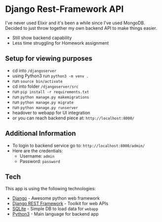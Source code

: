 # Django Rest-Framework API

I've never used Elixir and it's been a while since I've used MongoDB. Decided to just throw together my own backend API to make things easier.

- Still show backend capability
- Less time struggling for Homework assignment

## Setup for viewing purposes

- cd into `/djangoserver`
- using Python3 run `python3 -m venv .`
- run `source bin/activate`
- cd into folder `/djangoserver/src`
- run `pip install -r requirements.txt`
- run `python manage.py makemigrations`
- run `python manage.py migrate`
- run `python manage.py runserver`
- headover to webapp for UI integration
- or you can reach backend piece at: `http://localhost:8000/`

## Additional Information

- To login to backend service go to: `http://localhost:8000/admin/`
- Here are the credentials:
    - Username: `admin`
    - Password: `password`

## Tech

This app is using the following technologies:

- [Django](https://www.djangoproject.com/) - Awesome python web framework
- [Django REST Framework](https://www.django-rest-framework.org/) - Toolkit for web APIs
- [SQLite](https://www.sqlite.org/index.html) - Simple DB to load data for `webapp`
- [Python3](https://www.python.org/) - Main language for backend app

